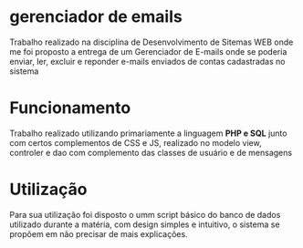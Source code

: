 # gerenciador de emails
Trabalho realizado na disciplina de Desenvolvimento de Sitemas WEB onde me foi proposto a entrega de um Gerenciador de E-mails onde se poderia enviar, ler, excluir e reponder e-mails enviados de contas cadastradas no sistema

# Funcionamento
Trabalho realizado utilizando primariamente a linguagem <b>PHP e SQL</b> junto com certos complementos de CSS e JS, realizado no modelo view, controler e dao com complemento das classes de usuário e de mensagens

# Utilização
Para sua utilização foi disposto o umm script básico do banco de dados utilizado durante a matéria, com design simples e intuitivo, o sistema se propõem em não precisar de mais explicações.
